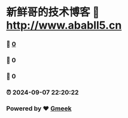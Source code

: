 # 新鲜哥的技术博客 :link: http://www.ababll5.cn 
### :page_facing_up: [0](http://www.ababll5.cn/tag.html) 
### :speech_balloon: 0 
### :hibiscus: 0 
### :alarm_clock: 2024-09-07 22:20:22 
### Powered by :heart: [Gmeek](https://github.com/Meekdai/Gmeek)

